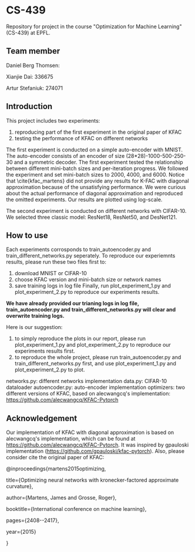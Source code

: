 # CS-439
Repository for project in the course "Optimization for Machine Learning" (CS-439) at EPFL.

## Team member ##
Daniel Berg Thomsen:

Xianjie Dai: 336675

Artur Stefaniuk: 274071

## Introduction ##
This project includes two experiments: 
  1. reproducing part of the first experiment in the original paper of KFAC
  2. testing the performance of KFAC on different networks

The first experiment is conducted on a simple auto-encoder with MNIST. The auto-encoder consists of an encoder of size (28*28)-1000-500-250-30 and a symmetric decoder. The first experiment tested the relationship between different mini-batch sizes and per-iteration progress. We followed the experiment and set mini-batch sizes to 2000, 4000, and 6000. Notice that \cite{kfac_martens} did not provide any results for K-FAC with diagonal approximation because of the unsatisfying performance. We were curious about the actual performance of diagonal approximation and reproduced the omitted experiments. Our results are plotted using log-scale.

The second experiment is conducted on different networks with CIFAR-10. We selected three classic model: ResNet18, ResNet50, and DesNet121.

## How to use ##
Each experiments corrosponds to train_autoencoder.py and train_different_networks.py seperately.
To reproduce our experiemnts results, please run these two files first to:
  1. download MNIST or CIFAR-10
  2. choose KFAC version and mini-batch size or network names
  3. save training logs in log file
Finally, run plot_experiment_1.py and plot_experiment_2.py to reproduce our experiments results. 

**We have already provided our trianing logs in log file, train_autoencoder.py and train_different_networks.py will clear and overwrite training logs.**

Here is our suggestion:
  1. to simply reproduce the plots in our report, please run plot_experiment_1.py and plot_experiment_2.py to reproduce our experiments results first.
  2. to reproduce the whole project, please run train_autoencoder.py and train_different_networks.py first, and use plot_experiment_1.py and plot_experiment_2.py to plot.

networks.py: different networks implementation
data.py: CIFAR-10 dataloader
autoencoder.py: auto-encoder implementation
optimizers: two different versions of KFAC, based on alecwangcq's implementation: https://github.com/alecwangcq/KFAC-Pytorch

## Acknowledgement ##
Our implementation of KFAC with diagonal approximation is based on alecwangcq's implementation, which can be found at https://github.com/alecwangcq/KFAC-Pytorch. It was inspired by gpauloski implementation (https://github.com/gpauloski/kfac-pytorch).
Also, please consider cite the original paper of KFAC:

@inproceedings{martens2015optimizing,

  title={Optimizing neural networks with kronecker-factored approximate curvature},
  
  author={Martens, James and Grosse, Roger},
  
  booktitle={International conference on machine learning},
  
  pages={2408--2417},
  
  year={2015}
  
}
